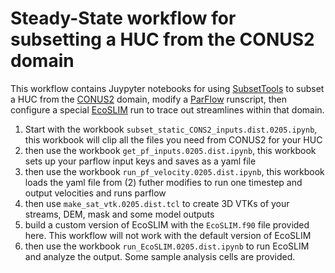 # Steady-State workflow for subsetting a HUC from the CONUS2 domain

This workflow contains Juypyter notebooks for using [SubsetTools](https://hydroframesubsettools.readthedocs.io/en/latest/) to subset a HUC from the [CONUS2](https://hydroframe.org/parflow-conus2) domain, modify a [ParFlow](https://parflow.org) runscript, then configure a special [EcoSLIM](https://github.com/reedmaxwell/EcoSLIM) run to trace out streamlines within that domain.

1. Start with the workbook `subset_static_CONS2_inputs.dist.0205.ipynb`, this workbook will clip all the files you need from CONUS2 for your HUC
2. then use the workbook `get_pf_inputs.0205.dist.ipynb`, this workbook sets up your parflow input keys and saves as a yaml file
3. then use the workbook `run_pf_velocity.0205.dist.ipynb`, this workbook loads the yaml file from (2) futher modifies to run one timestep and output velocities and runs parflow
4. then use `make_sat_vtk.0205.dist.tcl` to create 3D VTKs of your streams, DEM, mask and some model outputs
5. build a custom version of EcoSLIM with the `EcoSLIM.f90` file provided here.  This workflow will not work with the default version of EcoSLIM
6. then use the workbook `run_EcoSLIM.0205.dist.ipynb` to run EcoSLIM and analyze the output.  Some sample analysis cells are provided.
